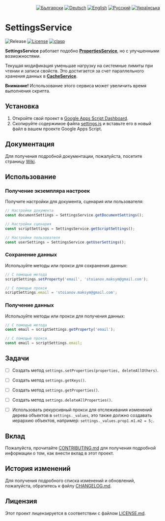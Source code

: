 <div id="locales" align="right">
  <a href="../bg/README.md"><img src="https://img.shields.io/badge/BG-grey?style=flat" alt="Български"></a>
  <a href="../de/README.md"><img src="https://img.shields.io/badge/DE-grey?style=flat" alt="Deutsch"></a>
  <a href="../en/README.md"><img src="https://img.shields.io/badge/EN-grey?style=flat" alt="English"></a>
  <a href="../ru/README.md"><img src="https://img.shields.io/badge/RU-blue?style=flat" alt="Русский"></a>
  <a href="../uk/README.md"><img src="https://img.shields.io/badge/UK-grey?style=flat" alt="Українська"></a>
</div>


# SettingsService

<div id="badges" align="left">
  <img src="https://img.shields.io/github/v/release/MaksymStoianov/SettingsService" alt="Release">
  <a href="LICENSE.md"><img src="https://img.shields.io/github/license/MaksymStoianov/SettingsService" alt="License"></a>
  <a href="https://github.com/google/clasp"><img src="https://img.shields.io/badge/built%20with-clasp-4285f4.svg" alt="clasp"></a>
</div>

**SettingsService** работает подобно [**PropertiesService**](https://developers.google.com/apps-script/reference/properties), но с улучшенными возможностями.

Текущая модификация уменьшае нагрузку на системные лимиты при чтении и записи свойств.
Это достигается за счет параллельного хранения данных в [**CacheService**](https://developers.google.com/apps-script/reference/cache).

__Внимание!__ Использование этого сервиса может увеличить время выполнения скрипта.


## Установка

1. Откройте свой проект в [Google Apps Script Dashboard](https://script.google.com/).
2. Скопируйте содержимое файла [settings.js](../../src/settings.js) и вставьте его в новый файл в вашем проекте Google Apps Script.


## Документация

Для получения подробной документации, пожалуйста, посетите страницу [Wiki](../../../../wiki/ru).


## Использование

### Получение экземпляра настроек

Получите настройки для документа, сценария или пользователя:

```javascript
// Настройки документа
const documentSettings = SettingsService.getDocumentSettings();

// Настройки сценария
const scriptSettings = SettingsService.getScriptSettings();

// Настройки пользователя
const userSettings = SettingsService.getUserSettings();
```

### Сохранение данных

Используйте методы или прокси для сохранения данных:

```javascript
// С помощью метода
scriptSettings.setProperty('email', 'stoianov.maksym@gmail.com');

// С помощью прокси
scriptSettings.email = 'stoianov.maksym@gmail.com';
```

### Получение данных

Используйте методы или прокси для получения данных:

```javascript
// С помощью метода
const email = scriptSettings.getProperty('email');

// С помощью прокси
const email = scriptSettings.email;
```


## Задачи

- [ ] Создать метод `settings.setProperties(properties, deleteAllOthers)`.
- [ ] Создать метод `settings.getKeys()`.
- [ ] Создать метод `settings.getProperties()`.
- [ ] Создать метод `settings.deleteAllProperties()`.
- [ ] Использовать рекурсивный прокси для отслеживания изменений дерева объектов в `settings._values`, это также должно создавать иерархию объектов, например: `settings._values.prop1.m1.m2 = 5;`.


## Вклад

Пожалуйста, прочитайте [CONTRIBUTING.md](CONTRIBUTING.md) для получения подробной информации о том, как внести вклад в этот проект.


## История изменений

Для получения подробного списка изменений и обновлений, пожалуйста, обратитесь к файлу [CHANGELOG.md](CHANGELOG.md).


## Лицензия

Этот проект лицензируется в соответствии с файлом [LICENSE.md](LICENSE.md).